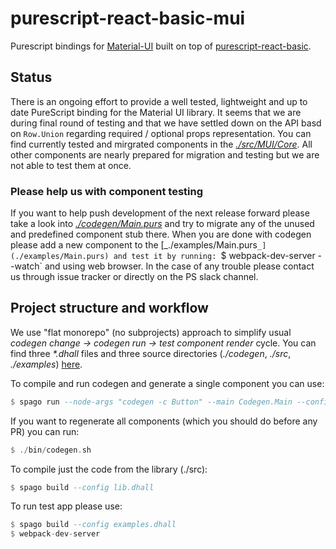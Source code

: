 # purescript-react-basic-mui

Purescript bindings for [Material-UI](https://material-ui.com/) built on top of [purescript-react-basic](https://github.com/lumihq/purescript-react-basic).

## Status

There is an ongoing effort to provide a well tested, lightweight and up to date PureScript binding for the Material UI library. It seems that we are during final round of testing and that we have settled down on the API basd on `Row.Union` regarding required / optional props representation.
You can find currently tested and mirgrated components in the [_./src/MUI/Core_](./src/MUI/Core). All other components are nearly prepared for migration and testing but we are not able to test them at once.

### Please help us with component testing

If you want to help push development of the next release forward please take a look into [_./codegen/Main.purs_](./codegen/Main.purs) and try to migrate any of the unused and predefined component stub there. When you are done with codegen please add a new component to the [_./examples/Main.purs`_](./examples/Main.purs) and test it by running: `$ webpack-dev-server --watch` and using web browser.
In the case of any trouble please contact us through issue tracker or directly on the PS slack channel.

## Project structure and workflow

We use "flat monorepo" (no subprojects) approach to simplify usual _codegen change -> codegen run -> test component render_ cycle. You can find three _*.dhall_ files and three source directories (_./codegen_, _./src_, _./examples_) [here](./).

To compile and run codegen and generate a single component you can use:

```purescript
$ spago run --node-args "codegen -c Button" --main Codegen.Main --config codegen.dhall
```

If you want to regenerate all components (which you should do before any PR) you can run:

```purescript
$ ./bin/codegen.sh
```

To compile just the code from the library (./src):

```purescript
$ spago build --config lib.dhall
```

To run test app please use:

```purescript
$ spago build --config examples.dhall
$ webpack-dev-server
```

